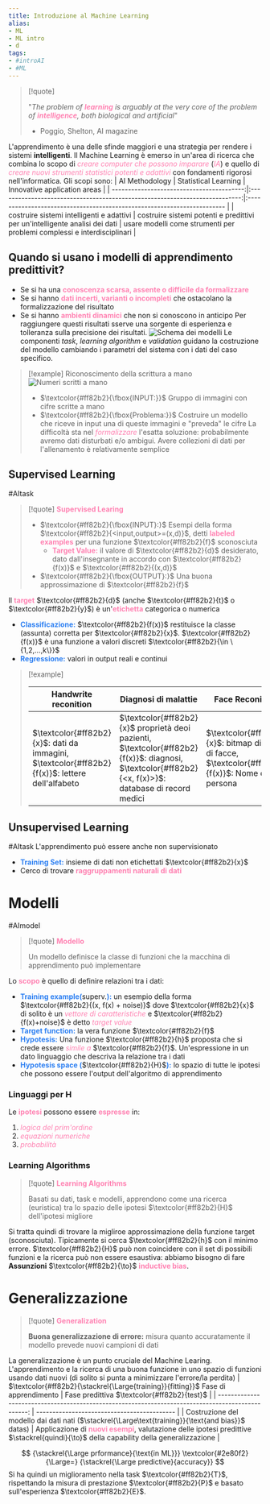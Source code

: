 ```yaml
---
title: Introduzione al Machine Learning
alias:
- ML
- ML intro
- d
tags:
- #introAI
- #ML
---
```

> [!quote]  
> 
> "*The problem of <span style="color:#ff82b2"><b>learning</b></span> is arguably at the very core of the problem of <span style="color:#ff82b2"><b>intelligence</b></span>, both biological and artificial*"
> 	- Poggio, Shelton, AI magazine

L'apprendimento è una delle sfinde maggiori e una strategia per rendere i sistemi **intelligenti**.
Il Machine Learning è emerso in un'area di ricerca che combina lo scopo di <span style="color:#ff82b2"><i>creare computer che possono imparare</i></span> (<span style="color:#ff82b2"><i>IA</i></span>) e quello di <span style="color:#ff82b2"><i>creare nuovi strumenti statistici potenti e adattivi</i></span> con fondamenti rigorosi nell'informatica. Gli scopi sono:
|                            AI Methodology |                            Statistical Learning                             | Innovative application areas                                            |
| -----------------------------------------:|:---------------------------------------------------------------------------:|:----------------------------------------------------------------------- |
| costruire sistemi intelligenti e adattivi | costruire sistemi potenti e predittivi per un'intelligente analisi dei dati | usare modelli come strumenti per problemi complessi e interdisciplinari |

## Quando si usano i modelli di apprendimento predittivit?
- Se si ha una <span style="color:#ff82b2"><b>conoscenza scarsa, assente o difficile da formalizzare</b></span>
- Se si hanno <span style="color:#ff82b2"><b>dati incerti, varianti o incompleti</b></span> che ostacolano la formalizzazione del risultato
- Se si hanno <span style="color:#ff82b2"><b>ambienti dinamici</b></span> che non si conoscono in anticipo
Per raggiungere questi risultati sserve una sorgente di esperienza e tolleranza sulla precisione dei risultati.
![Schema dei modelli](IntroAI/assets/pictures/ML_primoSchema.jpg)
Le componenti *task*, *learning algorithm* e *validation* guidano la costruzione del modello cambiando i parametri del sistema con i dati del caso specifico.
> [!example] Riconoscimento della scrittura a mano
> ![Numeri scritti a mano](IntroAI/assets/pictures/ML_numbers.jpg)
> - $\textcolor{#ff82b2}{\fbox{INPUT:}}$ Gruppo di immagini con cifre scritte a mano
> - $\textcolor{#ff82b2}{\fbox{Problema:}}$ Costruire un modello che riceve in input una di queste immagini e "preveda" le cifre
> La difficoltà sta nel <span style="color:#ff82b2"><i>formalizzare</i></span> l'esatta soluzione: probabilmente avremo dati disturbati e/o ambigui.
> Avere collezioni di dati per l'allenamento è relativamente semplice

## Supervised Learning
#AItask
> [!quote] <span style="color:#ff82b2"><b>Supervised Learing</b></span>
> 
> - $\textcolor{#ff82b2}{\fbox{INPUT}:}$ Esempi della forma $\textcolor{#ff82b2}{<input,output>=(x,d)}$, detti <span style="color:#ff82b2"><b>labeled examples</b></span> per una funzione $\textcolor{#ff82b2}{f}$ sconosciuta
> 	- <span style="color:#ff82b2"><b>Target Value:</b></span> il valore di $\textcolor{#ff82b2}{d}$ desiderato, dato dall'insegnante in accordo con $\textcolor{#ff82b2}{f(x)}$ e $\textcolor{#ff82b2}{(x,d)}$
> - $\textcolor{#ff82b2}{\fbox{OUTPUT}:}$ Una buona approssimazione di $\textcolor{#ff82b2}{f}$

Il <span style="color:#ff82b2"><b>target</b></span> $\textcolor{#ff82b2}{d}$ (anche $\textcolor{#ff82b2}{t}$ o $\textcolor{#ff82b2}{y}$) è un'<span style="color:#ff82b2"><b>etichetta</b></span> categorica o numerica
- <span style="color:#2e80f2"><b>Classificazione:</b></span> $\textcolor{#ff82b2}{f(x)}$ restituisce la classe (assunta) corretta per $\textcolor{#ff82b2}{x}$. $\textcolor{#ff82b2}{f(x)}$ è una funzione a valori discreti $\textcolor{#ff82b2}{\in \{1,2,...,k\}}$
- <span style="color:#2e80f2"><b>Regressione:</b></span> valori in output reali e continui
> [!example]
> 
> | Handwrite reconition                                                                           | Diagnosi di malattie                                                                                                                                 | Face Reconition                                                                                    | Spam detection                                                                  |
> | ---------------------------------------------------------------------------------------------- | ---------------------------------------------------------------------------------------------------------------------------------------------------- | -------------------------------------------------------------------------------------------------- | ------------------------------------------------------------------------------- |
> | $\textcolor{#ff82b2}{x}$: dati da immagini, $\textcolor{#ff82b2}{f(x)}$: lettere dell'alfabeto | $\textcolor{#ff82b2}{x}$ proprietà deoi pazienti, $\textcolor{#ff82b2}{f(x)}$: diagnosi, $\textcolor{#ff82b2}{<x, f(x)>}$: database di record medici | $\textcolor{#ff82b2}{x}$: bitmap di foto di facce, $\textcolor{#ff82b2}{f(x)}$: Nome della persona | $\textcolor{#ff82b2}{x}$: emails, $\textcolor{#ff82b2}{f(x)}$: `true` o `false` |

## Unsupervised Learning
#AItask 
L'apprendimento può essere anche non supervisionato
- <span style="color:#2e80f2"><b>Training Set:</b></span> insieme di dati non etichettati $\textcolor{#ff82b2}{x}$
- Cerco di trovare <span style="color:#ff82b2"><b>raggruppamenti naturali di dati</b></span>
# Modelli
#AImodel
> [!quote] <span style="color:#ff82b2"><b>Modello</b></span>
> 
> Un modello definisce la classe di funzioni che la macchina di apprendimento può implementare

Lo <span style="color:#ff82b2"><b>scopo</b></span> è quello di definire relazioni tra i dati:
- <span style="color:#2e80f2"><b>Training example(</b></span>superv.<span style="color:#2e80f2"><b>):</b></span> un esempio della forma $\textcolor{#ff82b2}{(x, f(x) + noise)}$ dove $\textcolor{#ff82b2}{x}$ di solito è un <span style="color:#ff82b2"><i>vettore di caratteristiche</i></span> e $\textcolor{#ff82b2}{f(x)+noise}$ è detto <span style="color:#ff82b2"><i>target value</i></span>
- <span style="color:#2e80f2"><b>Target function:</b></span> la vera funzione $\textcolor{#ff82b2}{f}$
- <span style="color:#2e80f2"><b>Hypotesis:</b></span> Una funzione $\textcolor{#ff82b2}{h}$ proposta che si crede essere <span style="color:#ff82b2"><i>simile a</i></span> $\textcolor{#ff82b2}{f}$. Un'espressione in un dato linguaggio che descriva la relazione tra i dati
- <span style="color:#2e80f2"><b>Hypotesis space (</b></span>$\textcolor{#ff82b2}{H}$<span style="color:#2e80f2"><b>):</b></span> lo spazio di tutte le ipotesi che possono essere l'output dell'algoritmo di apprendimento
### Linguaggi per H
Le <span style="color:#ff82b2"><b>ipotesi</b></span> possono essere <span style="color:#ff82b2"><b>espresse</b></span> in:
1. <span style="color:#ff82b2"><i>logica del prim'ordine</i></span>
2. <span style="color:#ff82b2"><i>equazioni numeriche</i></span>
3. <span style="color:#ff82b2"><i>probabilità</i></span>
### Learning Algorithms
> [!quote] <span style="color:#ff82b2"><b>Learning Algorithms</b></span>
> 
> Basati su dati, task e modelli, apprendono come una ricerca (euristica) tra lo spazio delle ipotesi $\textcolor{#ff82b2}{H}$ dell'ipotesi migliore

Si tratta quindi di trovare la migliroe approssimazione della funzione target (sconosciuta). Tipicamente si cerca $\textcolor{#ff82b2}{h}$ con il minimo errore.
$\textcolor{#ff82b2}{H}$ può non coincidere con il set di possibili funzioni e la ricerca può non essere esaustiva: abbiamo bisogno di fare **Assunzioni** $\textcolor{#ff82b2}{\to}$ <span style="color:#ff82b2"><b>inductive bias</b></span>.

# Generalizzazione
> [!quote] <span style="color:#ff82b2"><b>Generalization</b></span>
> 
> **Buona generalizzazione di errore:** misura quanto accuratamente il modello prevede nuovi campioni di dati

La generalizzazione è un punto cruciale del Machine Learing. L'apprendimento e la ricerca di una buona funzione in uno spazio di funzioni usando dati nuovi (di solito si punta a minimizzare l'errore/la perdita)
| $\textcolor{#ff82b2}{\stackrel{\Large{training}}{fitting}}$  Fase di apprendimento                | Fase predittiva $\textcolor{#ff82b2}{test}$ |
| -------------------------------------------------------------------------------------------------: | ------------------------------------------- |
| Costruzione del modello dai dati nati ($\stackrel{\Large\text{training}}{\text{and bias}}$ datas) | Applicazione di <span style="color:#ff82b2"><b>nuovi esempi</b></span>, valutazione delle ipotesi predittive $\stackrel{quindi}{\to}$ della capability della generalizzazione                                            |

$$
{\stackrel{\Large prformance}{\text{in ML}}} \textcolor{#2e80f2}{\Large=} {\stackrel{\Large predictive}{accuracy}}
$$
Si ha quindi un miglioramento nella task $\textcolor{#ff82b2}{T}$, rispettando la misura di prestazione $\textcolor{#ff82b2}{P}$ e basato sull'esperienza $\textcolor{#ff82b2}{E}$.